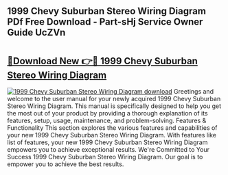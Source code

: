 ## 1999 Chevy Suburban Stereo Wiring Diagram PDf Free Download - Part-sHj Service Owner Guide UcZVn

# <h2><a href="http://dfi1mb.blite.top/?on=1999+Chevy+Suburban+Stereo+Wiring+Diagram">🔗Download New 👉🔴 1999 Chevy Suburban Stereo Wiring Diagram</a></h2>

[![1999 Chevy Suburban Stereo Wiring Diagram download](https://i.imgur.com/lujVjoI.png)](http://dfi1mb.blite.top/?on=1999+Chevy+Suburban+Stereo+Wiring+Diagram)
Greetings and welcome to the user manual for your newly acquired 1999 Chevy Suburban Stereo Wiring Diagram. This manual is specifically designed to help you get the most out of your product by providing a thorough explanation of its features, setup, usage, maintenance, and problem-solving. Features & Functionality This section explores the various features and capabilities of your new 1999 Chevy Suburban Stereo Wiring Diagram. With features like list of features, your new 1999 Chevy Suburban Stereo Wiring Diagram empowers you to achieve exceptional results. We're Committed to Your Success 1999 Chevy Suburban Stereo Wiring Diagram. Our goal is to empower you to achieve the best results.
